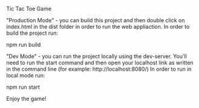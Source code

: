 Tic Tac Toe Game 

"Production Mode" - you can build this project and then double click on index.html in the dist 
folder in order to run the web appliaction.
In order to build the project run:

npm run build


"Dev Mode" - you can run the project locally using the dev-server. You'll need to run the start command and then 
open your localhost link as written in the command line (for example: http://localhost:8080/)
In order to run in local mode run:

npm run start


Enjoy the game!